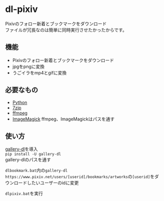 # dl-pixiv
Pixivのフォロー新着とブックマークをダウンロード  
ファイルが冗長なのは簡単に同時実行させたかったからです。

## 機能
+ Pixivのフォロー新着とブックマークをダウンロード
+ jpgをpngに変換
+ うごイラをmp4とgifに変換

## 必要なもの
+ [Python](https://www.python.org/)
+ [7zip](https://sevenzip.osdn.jp/)
+ [ffmpeg](https://ffmpeg.org/)
+ [ImageMagick](https://imagemagick.org/index.php)
ffmpeg、ImageMagickはパスを通す

## 使い方
[gallery-dl](https://github.com/mikf/gallery-dl)を導入  
`pip install -U gallery-dl`  
gallery-dlのパスを通す
  
`dlbookmark.bat`内の`gallery-dl https://www.pixiv.net/users/[userid]/bookmarks/artworks`の`[userid]`をダウンロードしたいユーザーのidに変更  
  
`dlpixiv.bat`を実行
